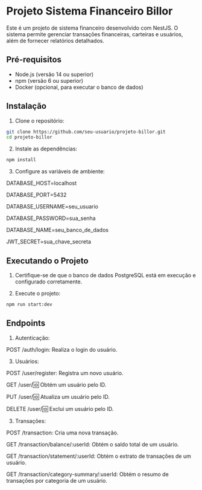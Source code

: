 # Projeto Sistema Financeiro Billor

Este é um projeto de sistema financeiro desenvolvido com NestJS. O sistema permite gerenciar transações financeiras, carteiras e usuários, além de fornecer relatórios detalhados.

## Pré-requisitos

- Node.js (versão 14 ou superior)
- npm (versão 6 ou superior)
- Docker (opcional, para executar o banco de dados)

## Instalação

1. Clone o repositório:

```bash
git clone https://github.com/seu-usuario/projeto-billor.git
cd projeto-billor
```

2. Instale as dependências:

```bash
npm install
```

3. Configure as variáveis de ambiente:

DATABASE_HOST=localhost

DATABASE_PORT=5432

DATABASE_USERNAME=seu_usuario

DATABASE_PASSWORD=sua_senha

DATABASE_NAME=seu_banco_de_dados

JWT_SECRET=sua_chave_secreta

## Executando o Projeto
1. Certifique-se de que o banco de dados PostgreSQL está em execução e configurado corretamente.

2. Execute o projeto:
```bash
npm run start:dev
```
## Endpoints
1. Autenticação:
   
POST /auth/login: Realiza o login do usuário.

3. Usuários:
   
POST /user/register: Registra um novo usuário.

GET /user/:id: Obtém um usuário pelo ID.

PUT /user/:id: Atualiza um usuário pelo ID.

DELETE /user/:id: Exclui um usuário pelo ID.

3. Transações:
   
POST /transaction: Cria uma nova transação.

GET /transaction/balance/:userId: Obtém o saldo total de um usuário.

GET /transaction/statement/:userId: Obtém o extrato de transações de um usuário.

GET /transaction/category-summary/:userId: Obtém o resumo de transações por categoria de um usuário.

